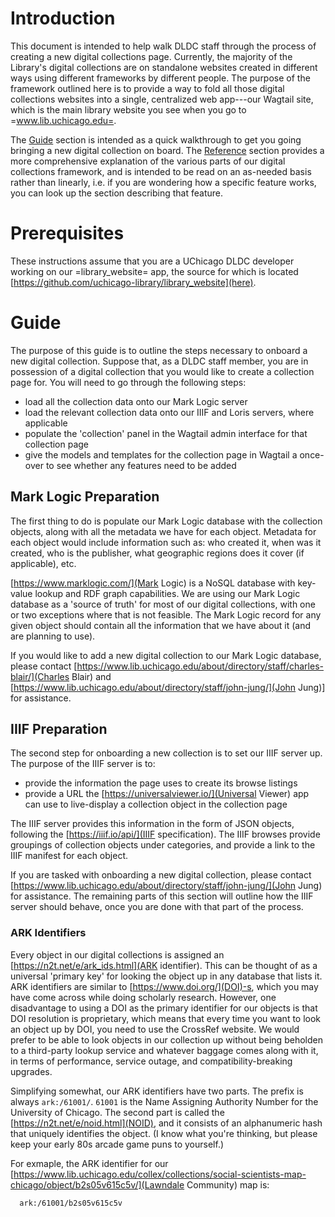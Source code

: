 # Introduction

This document is intended to help walk DLDC staff through the process
of creating a new digital collections page.  Currently, the majority
of the Library's digital collections are on standalone websites
created in different ways using different frameworks by different
people.  The purpose of the framework outlined here is to provide a
way to fold all those digital collections websites into a single,
centralized web app---our Wagtail site, which is the main library
website you see when you go to =www.lib.uchicago.edu=.

The [Guide](#guide) section is intended as a quick walkthrough to get
you going bringing a new digital collection on board.  The
[Reference](#reference) section provides a more comprehensive
explanation of the various parts of our digital collections framework,
and is intended to be read on an as-needed basis rather than linearly,
i.e. if you are wondering how a specific feature works, you can look
up the section describing that feature.

# Prerequisites

These instructions assume that you are a UChicago DLDC developer
working on our =library_website= app, the source for which is located
[https://github.com/uchicago-library/library_website](here).

# Guide

 The purpose of this guide is to outline the steps necessary to onboard a new
 digital collection. Suppose that, as a DLDC staff member, you are in
 possession of a digital collection that you would like to create a collection
 page for. You will need to go through the following steps:

* load all the collection data onto our Mark Logic server
* load the relevant collection data onto our IIIF and Loris servers,
  where applicable
* populate the 'collection' panel in the Wagtail admin interface for
  that collection page
* give the models and templates for the collection page in Wagtail a
  once-over to see whether any features need to be added

## Mark Logic Preparation

The first thing to do is populate our Mark Logic database with the
collection objects, along with all the metadata we have for each
object.  Metadata for each object would include information such as:
who created it, when was it created, who is the publisher, what
geographic regions does it cover (if applicable), etc.

[https://www.marklogic.com/](Mark Logic) is a NoSQL database with
key-value lookup and RDF graph capabilities.  We are using our Mark
Logic database as a 'source of truth' for most of our digital
collections, with one or two exceptions where that is not feasible.
The Mark Logic record for any given object should contain all the
information that we have about it (and are planning to use).

If you would like to add a new digital collection to our Mark Logic
database, please contact
[https://www.lib.uchicago.edu/about/directory/staff/charles-blair/](Charles
Blair) and
[https://www.lib.uchicago.edu/about/directory/staff/john-jung/](John
Jung)] for assistance.

## IIIF Preparation

The second step for onboarding a new collection is to set our IIIF server up.
The purpose of the IIIF server is to:

* provide the information the page uses to create its browse listings
* provide a URL the [https://universalviewer.io/](Universal Viewer)
  app can use to live-display a collection object in the collection
  page

The IIIF server provides this information in the form of JSON
objects, following the [https://iiif.io/api/](IIIF specification).
The IIIF browses provide groupings of collection objects under
categories, and provide a link to the IIIF manifest for each object.

If you are tasked with onboarding a new digital collection, please
contact
[https://www.lib.uchicago.edu/about/directory/staff/john-jung/](John
Jung) for assistance.  The remaining parts of this section will
outline how the IIIF server should behave, once you are done with
that part of the process.

### ARK Identifiers

Every object in our digital collections is assigned an
[https://n2t.net/e/ark_ids.html](ARK identifier).  This can be thought
of as a universal 'primary key' for looking the object up in any
database that lists it.  ARK identifiers are similar to
[https://www.doi.org/](DOI)-s, which you may have come across while
doing scholarly research.  However, one disadvantage to using a DOI as
the primary identifier for our objects is that DOI resolution is
proprietary, which means that every time you want to look an object up
by DOI, you need to use the CrossRef website.  We would prefer to be
able to look objects in our collection up without being beholden to a
third-party lookup service and whatever baggage comes along with it,
in terms of performance, service outage, and compatibility-breaking
upgrades.

Simplifying somewhat, our ARK identifiers have two parts.  The prefix
is always `ark:/61001/`.  `61001` is the Name Assigning Authority
Number for the University of Chicago.  The second part is called the
[https://n2t.net/e/noid.html](NOID), and it consists of an
alphanumeric hash that uniquely identifies the object.  (I know what
you're thinking, but please keep your early 80s arcade game puns to
yourself.)

For exmaple, the ARK identifier for our
[https://www.lib.uchicago.edu/collex/collections/social-scientists-map-chicago/object/b2s05v615c5v/](Lawndale
Community) map is:

```
  ark:/61001/b2s05v615c5v
```

<!-- To look an object up by ARK, you should use the University of Chicago -->
<!-- Library's ARK resolver API, located at: -->

<!-- #+begin_example -->
<!--   https://www.lib.uchicago.edu/ark:/61001/ -->
<!-- #+end_example -->

<!-- To look the [[https://www.lib.uchicago.edu/collex/collections/social-scientists-map-chicago/object/b2s05v615c5v/][Lawndale Community]] map up in our ARK resolver using its ARK, -->
<!-- simply append the NOID to the above URL: -->

<!-- #+begin_example -->
<!--   https://www.lib.uchicago.edu/ark:/61001/b2s05v615c5v -->
<!-- #+end_example -->

<!-- This permanent URL will take you to the webpage for that collection object, -->
<!-- in perpetuity.  For more information on how our ARK resolver works, please -->
<!-- see [[https://dldc.lib.uchicago.edu/local/ldr/ark.html][the offical documentation]]. -->

<!-- *** Routing Scheme -->

<!--     We use the hostname =iiif-collection.lib.uchicago.edu= in production and the -->
<!--     hostname =iiif-collection-dev.lib.uchicago.edu= for development.  The -->
<!--     workflow is to test upgrades/changes to the way the IIIF data are formatted -->
<!--     on the development server, then move them over to the production server once -->
<!--     we're convinced they work.  In the examples that follow, we will presume the -->
<!--     production hostname. -->

<!--     We use a 'slugified' version of the collection name as the root path for a -->
<!--     collection's browses in IIIF.  'Slugified' means that all capital letters -->
<!--     are lowercased and all space characters are changed to hyphens.  For -->
<!--     instance, if the name of your collection is 'Digital Media Archive', then -->
<!--     the slugified name should be =digital-media-archive=. -->

<!-- *** IIIF: Browse Type Route -->

<!--     The routing scheme for a cluster browse type in IIIF is as follows: -->

<!--     #+begin_example -->
<!--       https://iiif-collection.lib.uchicago.edu/[NAME OF COLLECTION]/cluster-browse/[NAME OF BROWSE TYPE].json -->
<!--     #+end_example -->

<!--     An actual example of such a URL route would be: -->

<!--     #+begin_example -->
<!--       https://iiif-collection.lib.uchicago.edu/social-scientists-map-chicago/cluster-browse/decade.json -->
<!--     #+end_example -->

<!--     All the browse type routes you set up in IIIF should look like that. -->

<!-- *** IIIF: Browse Route -->

<!--     The routing scheme for a cluster browse type in IIIF is as follows: -->

<!--     #+begin_example -->
<!--       https://iiif-collection.lib.uchicago.edu/[NAME OF COLLECTION]/cluster-browse/[NAME OF BROWSE TYPE]/[NAME OF BROWSE].json -->
<!--     #+end_example -->

<!--     An actual example of such a URL route would be: -->

<!--     #+begin_example -->
<!--       https://iiif-collection.lib.uchicago.edu/social-scientists-map-chicago/cluster-browse/decade/1930s.json -->
<!--     #+end_example -->

<!--     All the browse routes you set up in IIIF should look like that. -->

<!-- *** IIIF: Object Manifest Route -->

<!--     The main source of information on a digital collection object in IIIF is the -->
<!--     manifest.  Object manifests on our IIIF server are not split up by -->
<!--     collection; they are accessed only by their ARK identifier. -->

<!--     The hostname, as always, is =iiif-collection.lib.uchicago.edu=.  The route -->
<!--     for viewing an object manifest is: -->

<!--     #+begin_example -->
<!--       https://iiif-collection.lib.uchicago.edu/object/[ARK IDENTIFIER].json -->
<!--     #+end_example -->

<!--     So, for instance, the URL for the IIIF manifest for our [[https://www.lib.uchicago.edu/collex/collections/social-scientists-map-chicago/object/b2qd0bb4kk01/][Brighton Park]] map is -->
<!--     as follows: -->

<!--     #+begin_example -->
<!--       https://iiif-collection.lib.uchicago.edu/object/ark:/61001/b2qd0bb4kk01.json -->
<!--     #+end_example -->

<!--     All the object manifest routes you set up in IIIF should look like that. -->

<!-- *** Create IIIF Manifests and Browses -->

<!--     When you're done, the IIIF server should be serving up browses and manifests -->
<!--     for your collection at those routes.  For more information on setting that -->
<!--     up, please get in touch with [[https://www.lib.uchicago.edu/about/directory/staff/john-jung/][John Jung]]. -->

<!-- ** Create Wagtail Admin Panel -->

<!--    The third major step in setting your new digital collections page up is to -->
<!--    populate the relevant Wagtail admin panels for it.  Perhaps the collection -->
<!--    you're working on already has a page in Wagtail---if so, its =Collection= tab -->
<!--    will be empty, so all you'll have to do is populate it.  If the collection -->
<!--    you're working on doesn't already have a page in Wagtail, you'll need to -->
<!--    create it and populate both the =Content= and =Collection= tabs. -->

<!--    The purpose of the Wagtail admin panels is to provide a graphical web -->
<!--    interface that you can use to quickly enter all the information that's -->
<!--    specific to the collection you're adding.  This information will go into the -->
<!--    Wagtail database, and it will generate the entire collection site from the -->
<!--    information you provided.  That is, it will automatically generate list and -->
<!--    cluster browses (and, eventually, also facets and searches), the landing page -->
<!--    for the collection, and object pages for all objects in the collection.  From -->
<!--    Wagtail's point of view, all of that is one single 'page'. -->

<!--    To get to the Wagtail admin interface, scroll to the bottom of any webpage on -->
<!--    the [[https://www.lib.uchicago.edu][main library website]] and click on the link that says =Staff Login=.  This -->
<!--    will take you to a Shibboleth login page, which will accept your =cnetid= and -->
<!--    cnet password.  Once you're logged into the admin interface, click on the -->
<!--    following series of =>= in the main menu, on the left of the screen: -->

<!--    #+begin_example -->
<!--      Pages > The University of Chicago Library > Collections & Exhibits > Collections -->
<!--    #+end_example -->

<!--    If the Wagtail page for your new collection doesn't yet exist, click on -->
<!--    =Collections=.  This will take you to a list of all our collection pages.  To -->
<!--    create a new page for your collection, click on =+ ADD CHILD PAGE= under the -->
<!--    title =Collections=, in between the =VIEW LIVE= and =MORE= buttons. -->

<!--    If the Wagtail page for your collection already exists---this will probably -->
<!--    be the case for the majority of collections we decide to onboard, at least in -->
<!--    the initial stages---continue clicking through the series of =>= in the menu -->
<!--    until you get to the name of your collection: -->

<!--    #+begin_example -->
<!--      Collections > [NAME OF YOUR COLLECTION] -->
<!--    #+end_example -->

<!--    Next, you can begin populating the *Collection* tab.  The *Content* tab -->
<!--    contains basic information about the collection, which is mainly used to -->
<!--    provide the content for the collection's landing page and sidebar.  The -->
<!--    *Collection* tab contains the information that will be used to automatically -->
<!--    create all the list browses, cluster browses, and object pages (and, -->
<!--    eventually, also facets and searches). -->

<!--    Next, we'll run through all the sections of the *Collection* tab, as of -->
<!--    April 2021. -->

<!-- *** Highlighted Records -->

<!--     This field in the panel should contain the URL to the browse that will be -->
<!--     used to display a preview of the first five items in the collection on the -->
<!--     landing page.  It's like an abbreviated browse that lets the user jump right -->
<!--     into browsing the collection. -->

<!--     Currently, we are just using the list browse for this feature; our Wagtail -->
<!--     model/view automatically truncates it to just show the first five.  So for -->
<!--     the time being, this should be a link to the IIIF list browse for the -->
<!--     collection you're working on. -->

<!-- *** Citation Configuration -->

<!--     The digital collections object page has a menu called 'Cite This', which -->
<!--     appears below the viewer for the object.  Inside the viewer is a live -->
<!--     preview of what a citation for the relevant object would look like, and the -->
<!--     user can toggle between Chicago, APA, and MLA citation styles.  The way we -->
<!--     construct these citations is fairly complicated and will be described in -->
<!--     detail in the [[*Reference][Reference]] section of this document. -->

<!--     This should contain the configuration file for the citation service.  The -->
<!--     configuration file is in =INI= format.  You shouldn't have too much trouble -->
<!--     getting started with it, because it is auto-populated by default with a -->
<!--     minimal reasonable standard configuration.  However, you will have to edit -->
<!--     it if you want to customize which Mark Logic metadata fields appear in the -->
<!--     citations for the objects in your new collection.  The configuration file is -->
<!--     in =INI= format; for full information on how to edit it, please see the -->
<!--     [[*Citation Service][Citation Service]] section under [[*Reference][Reference]]. -->

<!-- *** Searches -->
    
<!--     When this feature is fleshed out, we'll use this section to enumerate what -->
<!--     types of searches the collection will offer.  For instance, maybe we want to -->
<!--     allow the user to search a collection by author, or by date. -->

<!--     This feature is not implemented as of April 2021---so this section of the -->
<!--     admin panel is essentially a placeholder. -->

<!-- *** List Browses -->

<!--     A list browse is a listing of every object in a collection, paginated in -->
<!--     increments of 25.  What makes different list browses different is the order -->
<!--     in which they sort the collection items.  So for example, a date list browse -->
<!--     might sort the items in ascending order by the date they were released, and -->
<!--     a title list browse might sort the items in ascending alphabetical order of -->
<!--     their titles.  But both browses will contain all the items in the -->
<!--     collection. -->

<!--     Once you have determined which list browses you would like to make available -->
<!--     in your new collection, press the =+ ADD LIST BROWSES= button to make a list -->
<!--     browse object, for each of the browses you are planning to offer. -->

<!--     Currently, we are only using two of the fields in our list browse objects: -->
<!--     *Label* and *Link text override*.  *Label* should be a capitalized version -->
<!--     of the name of the list browse in IIIF.  For instance, if the date list -->
<!--     browse for a collection is called 'date' in IIIF, then the list browse -->
<!--     object you create in the Wagtail admin interface should have =Date= for a -->
<!--     label. -->

<!--     *Link text override* tells Wagtail how to display the browse when it links -->
<!--     to it.  For example, the date list browse for the [[https://www.lib.uchicago.edu/collex/collections/social-scientists-map-chicago/][Social Scientists Map -->
<!--     Chicago]] collection is called 'date' in IIIF---Wagtail needs to know that to -->
<!--     pull the information about the list browse from IIIF---but the browse -->
<!--     displays to the reader as 'All Maps by Date'.  *Link text override* is an -->
<!--     optional field, so if you leave it blank, then the browse will display under -->
<!--     a capitalized version of its IIIF name. -->

<!-- *** Cluster Browses -->

<!--     As of April 2021, cluster browses have a different structure from list -->
<!--     browses.  List browses go 'one level deep', because they only correspond to -->
<!--     different ways of sorting all items in an entire collection.  However, -->
<!--     cluster browses break the items in a collection up into subcategories, and -->
<!--     each collection potentially has different ways we'll want to break it up -->
<!--     into subcategories. -->

<!--     A cluster browse type is a way of breaking a collection up into -->
<!--     subcategories.  A cluster browse is the name we give each of those -->
<!--     subcategories.  So for instance, the Social Scientists Map Chicago -->
<!--     collection has a 'subject' cluster browse type and a 'decade' cluster browse -->
<!--     type.  Under the 'subject' cluster browse fall a bunch of subject-specific -->
<!--     browses, such as 'commerce' and 'ethnic groups'.  Then there will be some -->
<!--     number of maps that call under each of those subject-specific browses. -->

<!--     The thing to remember about creating a 'cluster browse' object in the -->
<!--     Wagtail admin panel is that these should be /cluster browse types/, not the -->
<!--     browses themselves.  In other words, they should be things like 'subject' or -->
<!--     'decade' and not things like 'commerce' or 'ethnic groups. -->

<!--     Cluster browse types also have a link text override that works the same way -->
<!--     as the link text override in [[*List Browses][list browses]]. Also similarly to list browse -->
<!--     objects, cluster browse objects are only currently (i.e. as of April 2021) -->
<!--     using the *Label* and *Link text override* fields. -->

<!-- *** Facets -->

<!--     When this feature is fleshed out, we'll use this section to enumerate what -->
<!--     types of facets the collection will let the user filter by.   -->

<!--     This feature is not implemented as of April 2021---so this section of the -->
<!--     admin panel is a placeholder, just like [[*Searches][searches]] are---for now. -->

<!-- *** Object Metadata -->

<!--     This is a section of the Wagtail *Collection* panel that's worth giving a -->
<!--     little thought to, because it controls how metadata fields are displayed in -->
<!--     the object page for your new collection.  The object page will display -->
<!--     without it, but it will display the unexpurgated list of every metadata -->
<!--     field it pulls from the Mark Logic record for that object. -->

<!--     The purpose of populating this part of the Wagtail admin panel is to tell -->
<!--     Wagtail which metadata fields, among all the metadata fields it pulls from -->
<!--     the Mark Logic record for the object, to actually display in the object -->
<!--     page.  The order of the fields matters---so if the order of the fields in -->
<!--     the Wagtail admin interface is 'Title, Description, Creator', then the -->
<!--     object page will display Title, Description, and Creator metadata fields in -->
<!--     that order.  Any fields you enter into the Wagtail admin interface but which -->
<!--     are not present in the Mark Logic record for the collection object will -->
<!--     simply not show up in the page. -->

<!--     Within each 'object metadata' object there are four fields: *Edm field -->
<!--     label*, *Hotlinked*, *Multiple values*, and *Link target*.  *Hotlinked*, -->
<!--     *Multiple values*, and *Link target* are currently under development (as of -->
<!--     April 2021) and not being used in production.   -->

<!--     This means only the field you need to populate for the time being is *Edm -->
<!--     field label*.  The name of the field should: -->

<!--     + be the Europeana field name we have decided on in general -->
<!--     + have its first letter capitalized -->

<!--     If you have any questions about how what the name of a given metadata field -->
<!--     is, please get in touch with [[https://www.lib.uchicago.edu/about/directory/staff/david-bietila/][David Bietila]] and [[https://www.lib.uchicago.edu/about/directory/staff/thomas-dousa/][Thomas Dousa]], who are in -->
<!--     charge of our scheme for determining how metadata fields get named when a -->
<!--     new collection is loaded into our Mark Logic database. -->
    
<!-- *** Link to External Service -->

<!--     This is where you decide whether the new collection you're onboarding will -->
<!--     feature links to other object pages on third-party websites on its own -->
<!--     object pages.  These links appear in the sidebar on the object page. -->

<!--     The two external services we are currently linking to in our digital -->
<!--     collection pages are [[https://luna.lib.uchicago.edu][LUNA]] and [[https://btaa.org][Big Ten Academic Alliance]]. -->

<!--     Each external service link object in the Wagtail admin interface has two -->
<!--     fields: *Service* and *Identifier*.  *Service* should contain the name of -->
<!--     the service, as you would like it to appear in the link text on the object -->
<!--     page.  *Identifier* should contain the base URL for the collection within -->
<!--     the service we're linking to.  For instance, if the collection you are -->
<!--     onboarding is /Social Scientists Map Chicago/, the *Identifier* section of -->
<!--     the BTAA external service link object in that collection should be whatever -->
<!--     BTAA has selected to be the URL for the /Social Scientists Map Chicago/ -->
<!--     collection on their website. -->

<!--     That should cover everything you need to add to the *Collection* tab in the -->
<!--     Wagtail admin panel for your new collection. -->

<!-- ** The Once Over -->

<!--    One last thing worth doing before launch is: take a look at what the site -->
<!--    looks like and see whether you want to customize anything for your new -->
<!--    collection.  Any further customizations beyond what can be controlled from -->
<!--    the Wagtail admin panel should be thought of as new features, to be -->
<!--    implemented at the Django level in our source code. -->

<!--    Anyway, when you first take a look at your new collection page, you should -->
<!--    see the following: -->

<!--    + a landing page for the collection -->
<!--      - this should contain a 'preview browse', showing the first 5-10 items in -->
<!--        the collection at the bottom of the page -->
<!--    + cluster and/or list browses to get you to the objects in the collection -->
<!--    + an object page for each object in the collection -->
<!--      - this should contain a preview of the object, in a player/viewer -->
<!--      - followed by a list of metadata fields for the object below -->

<!--    Note any additional features you would like your collection page to have that -->
<!--    it doesn't, and now you're ready to start development! -->

<!-- * Reference -->

<!--   This section is intended to provide further background information on the -->
<!--   workings of our Digital Collections framework. -->



<!-- ** Why Mark Logic -->

   

<!-- ** Wagtail: Routing Scheme -->

<!--    The routing scheme within Wagtail is meant to mirror the routing scheme -->
<!--    within IIIF.  This both makes it easier to keep track of the routes in our -->
<!--    minds and allows us to use the same code to generate the links to -->
<!--    browses/manifests and user-facing digital collections pages. -->

<!--    The root URL of a digital collection in Wagtail is as follows: -->

<!--    #+begin_example -->
<!--      https://www.lib.uchicago.edu/collex/collections/[NAME OF COLLECTION] -->
<!--    #+end_example -->

<!--    The name of the collection should be its 'slugified' name---which is to say, -->
<!--    it should be the name with all letters made lowercase and all spaces changed -->
<!--    to hyphens.  For example, the root URL of the /Social Scientists Map Chicago/ -->
<!--    collection site is: -->

<!--    #+begin_example -->
<!--      https://www.lib.uchicago.edu/collex/collections/social-scientists-map-chicago/ -->
<!--    #+end_example -->

<!-- *** Wagtail: Cluster Browse Type Route -->

<!--     The routing scheme for a cluster browse type in Wagtail is: -->

<!--     #+begin_example -->
<!--       https://www.lib.uchicago.edu/collex/collections/[NAME OF COLLECTION]/cluster-browse/[NAME OF BROWSE TYPE] -->
<!--     #+end_example -->

<!--     For example, the route to the 'subject' cluster browse in the /Social -->
<!--     Scientists Map Chicago/ page is: -->

<!--     #+begin_example -->
<!--       https://www.lib.uchicago.edu/collex/collections/social-scientists-map-chicago/ -->
<!--     #+end_example -->
   
<!-- *** Wagtail: Cluster Browse Route -->

<!--     The routing scheme for a cluster browse in Wagtail is: -->

<!--     #+begin_example -->
<!--       https://www.lib.uchicago.edu/collex/collections/[NAME OF COLLECTION]/cluster-browse/[NAME OF BROWSE TYPE]/[NAME OF BROWSE] -->
<!--     #+end_example -->

<!--     For example, the route to the 'ethnic groups' cluster browse in the /Social -->
<!--     Scientists Map Chicago/ page is: -->

<!--     #+begin_example -->
<!--       https://www.lib.uchicago.edu/collex/collections/social-scientists-map-chicago/cluster-browse/subject/ethnic-groups -->
<!--     #+end_example -->

<!-- *** Wagtail: Object Page Route -->

<!--     The routing scheme for an object page in Wagtail is: -->

<!--     #+begin_example -->
<!--       https://www.lib.uchicago.edu/collex/collections/social-scientists-map-chicago/object/[OBJECT NOID] -->
<!--     #+end_example -->

<!--     For example, the NOID of the 'Metropolitan Region of Chicago' map in /Social -->
<!--     Scientists Map Chicago/ is =b2k86bv2x025=.  Therefore, you can view the -->
<!--     object page for that map at the following URL: -->

<!--     #+begin_example -->
<!--       https://www.lib.uchicago.edu/collex/collections/social-scientists-map-chicago/object/b2k86bv2x025 -->
<!--     #+end_example -->
    
<!-- ** Wagtail Admin Panel -->

<!--    Please see the [[*Guide][Guide]] for more information on what the different components of -->
<!--    the Wagtail admin panel are for. -->

<!-- ** IIIF Manifests -->

<!-- ** IIIF Browses -->

<!-- *** List Browses -->

<!-- *** Cluster Browses -->

<!-- ** Landing Page -->

<!-- ** Intermediate Pages -->

<!-- *** Cluster Browses -->

<!-- *** List Browses -->

<!-- *** Searches & Facets -->

<!-- ** Object Page -->

<!-- *** Citation Service -->

<!-- **** Turtle Data -->

<!-- **** Social Media Links -->

<!-- **** LUNA/BTAA links -->

<!-- **** Physical Object -->

<!-- *** Metadata fields -->

<!-- **** Additional Fields: Permanent URL and Parent Collection -->

<!-- *** Universal Viewer -->


